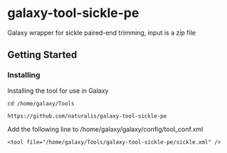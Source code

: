 # galaxy-tool-sickle-pe
Galaxy wrapper for sickle paired-end trimming, input is a zip file
## Getting Started
### Installing
Installing the tool for use in Galaxy
```
cd /home/galaxy/Tools
```
```
https://github.com/naturalis/galaxy-tool-sickle-pe 
```
Add the following line to /home/galaxy/galaxy/config/tool_conf.xml
```
<tool file="/home/galaxy/Tools/galaxy-tool-sickle-pe/sickle.xml" />
```
